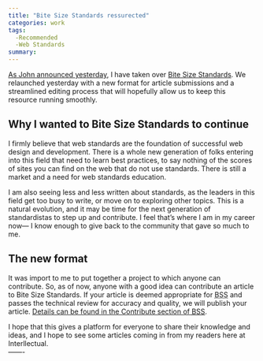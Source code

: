 ```yaml
---
title: "Bite Size Standards ressurected"
categories: work
tags:
  -Recommended
  -Web Standards
summary: 
---
```

<p><a href="http://bitesizestandards.com/bites/bite-size-standards-relaunches">As John announced yesterday</a>, I have taken over <a href="http://bitesizestandards.com">Bite Size Standards</a>.  We relaunched yesterday with a new format for article submissions and a streamlined editing process that will hopefully allow us to keep this resource running smoothly.</p>

<h2>Why I wanted to Bite Size Standards to continue</h2>

<p>I firmly believe that web standards are the foundation of successful web design and development.  There is a whole new generation of folks entering into this field that need to learn best practices, to say nothing of the scores of sites you can find on the web that do not use standards.  There is still a market and a need for web standards education.</p>

<p>I am also seeing less and less written about standards, as the leaders in this field get too busy to write, or move on to exploring other topics.  This is a natural evolution, and it may be time for the next generation of standardistas to step up and contribute.  I feel that&#8217;s where I am in my career now&#8212; I know enough to give back to the community that gave so much to me.</p>

<h2>The new format</h2>

<p>It was import to me to put together a project to which anyone can contribute. So, as of now, anyone with a good idea can contribute an article to Bite Size Standards.  If your article is deemed appropriate for <acronym title="Bite Size Standards"><span class="caps">BSS</span></acronym> and passes the technical review for accuracy and quality, we will publish your article.  <a href="http://bitesizestandards.com/contribute/">Details can be found in the Contribute section of <acronym title="Bite Size Standards"><span class="caps">BSS</span></acronym></a>. </p>

<p>I hope that this gives a platform for everyone to share their knowledge and ideas, and I hope to see some articles coming in from my readers here at Interllectual.<br />
&#8212;&#8212;-</p>
